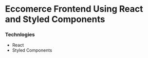 # Eccomerce Frontend Using React and Styled Components

### Technlogies
- React
- Styled Components

